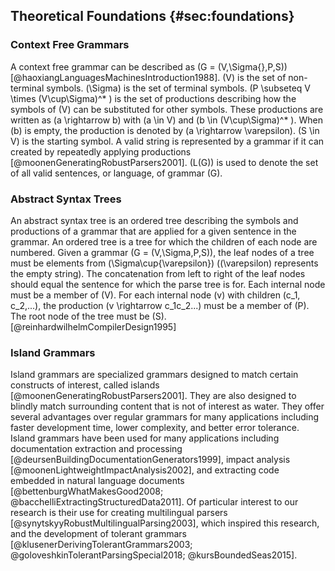 ## Theoretical Foundations {#sec:foundations}

### Context Free Grammars

A context free grammar can be described as \(G = (V,\Sigma{},P,S)\) [@haoxiangLanguagesMachinesIntroduction1988]. \(V\) is the set of non-terminal symbols. \(\Sigma\) is the set of terminal symbols. \(P \subseteq V \times (V\cup\Sigma)^* \) is the set of productions describing how the symbols of \(V\) can be substituted for other symbols. These productions are written as \(a \rightarrow b\) with \(a \in V\) and \(b \in (V\cup\Sigma)^* \). When \(b\) is empty, the production is denoted by \(a \rightarrow \varepsilon\). \(S \in V\) is the starting symbol. A valid string is represented by a grammar if it can created by repeatedly applying productions [@moonenGeneratingRobustParsers2001]. \(L(G)\) is used to denote the set of all valid sentences, or language, of grammar \(G\).

### Abstract Syntax Trees

An abstract syntax tree is an ordered tree describing the symbols and productions of a grammar that are applied for a given sentence in the grammar. An ordered tree is a tree for which the children of each node are numbered. Given a grammar \(G = (V,\Sigma,P,S)\), the leaf nodes of a tree must be elements from \(\Sigma\cup\{\varepsilon\}\) (\(\varepsilon\) represents the empty string). The concatenation from left to right of the leaf nodes should equal the sentence for which the parse tree is for. Each internal node must be a member of \(V\). For each internal node \(v\) with children \(c_1, c_2,...\), the production \(v \rightarrow c_1c_2...\) must be a member of \(P\). The root node of the tree must be \(S\). [@reinhardwilhelmCompilerDesign1995]

### Island Grammars

Island grammars are specialized grammars designed to match certain constructs of interest, called islands [@moonenGeneratingRobustParsers2001]. They are also designed to blindly match surrounding content that is not of interest as water. They offer several advantages over regular grammars for many applications including faster development time, lower complexity, and better error tolerance. Island grammars have been used for many applications including documentation extraction and processing [@deursenBuildingDocumentationGenerators1999], impact analysis [@moonenLightweightImpactAnalysis2002], and extracting code embedded in natural language documents [@bettenburgWhatMakesGood2008; @bacchelliExtractingStructuredData2011]. Of particular interest to our research is their use for creating multilingual parsers [@synytskyyRobustMultilingualParsing2003], which inspired this research, and the development of tolerant grammars [@klusenerDerivingTolerantGrammars2003; @goloveshkinTolerantParsingSpecial2018; @kursBoundedSeas2015].
